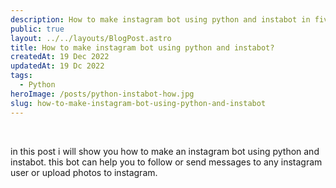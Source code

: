 ```yaml
---
description: How to make instagram bot using python and instabot in five lines of code.
public: true
layout: ../../layouts/BlogPost.astro
title: How to make instagram bot using python and instabot?
createdAt: 19 Dec 2022
updatedAt: 19 Dc 2022
tags:
  - Python
heroImage: /posts/python-instabot-how.jpg
slug: how-to-make-instagram-bot-using-python-and-instabot
---
```


</br>

in this post i will show you how to make an instagram bot using python and instabot.
this bot can help you to follow or send messages to any instagram user or upload photos to instagram.
